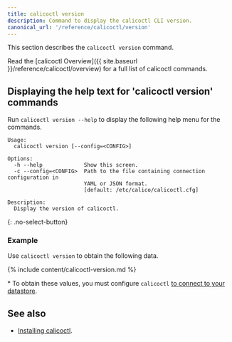 ```yaml
---
title: calicoctl version
description: Command to display the calicoctl CLI version. 
canonical_url: '/reference/calicoctl/version'
---
```


This section describes the `calicoctl version` command.

Read the [calicoctl Overview]({{ site.baseurl }}/reference/calicoctl/overview)
for a full list of calicoctl commands.

## Displaying the help text for 'calicoctl version' commands

Run `calicoctl version --help` to display the following help menu for the
commands.

```
Usage:
  calicoctl version [--config=<CONFIG>]

Options:
  -h --help             Show this screen.
  -c --config=<CONFIG>  Path to the file containing connection configuration in
                        YAML or JSON format.
                        [default: /etc/calico/calicoctl.cfg]

Description:
  Display the version of calicoctl.
```
{: .no-select-button}

### Example

Use `calicoctl version` to obtain the following data.

{% include content/calicoctl-version.md %}

\* To obtain these values, you must configure `calicoctl`
   [to connect to your datastore](/getting-started/calicoctl/configure/overview).


## See also

-  [Installing calicoctl]({{site.baseurl}}/getting-started/calicoctl/install).
